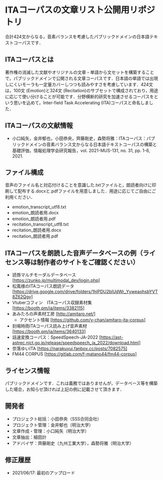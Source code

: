 # ITAコーパスの文章リスト公開用リポジトリ
合計424文からなる，音素バランスを考慮したパブリックドメインの日本語テキストコーパスです．

## ITAコーパスとは
著作権の消滅した文献やオリジナルの文章・単語から文セットを構築することで，パブリックドメインで公開される文章コーパスです．日本語の単語では出現しにくいモーラも一定量カバーしつつも読みやすさを考慮しています．424文は，100文 (Emotion)と324文 (Recitation)のサブセットで構成されており，用途に応じて使い分けることが可能です．分野横断的研究を加速させるコーパスをという思いを込めて，Inter-field Task Accelerating (ITA)コーパスと命名しました．

## ITAコーパスの文献情報
- 小口純矢，金井郁也，小田恭央，齊藤剛史，森勢将雅：ITAコーパス：パブリックドメインの音素バランス文からなる日本語テキストコーパスの構築と基礎評価，情報処理学会研究報告，vol. 2021-MUS-131, no. 31, pp. 1-6, 2021.

## ファイル構成
音声のファイル名と対応付けることを意識した.txtファイルと，朗読者向けに印刷して配布する.docxと.pdfファイルを用意しました．用途に応じてご自由にご利用ください．
- emotion_transcript_utf8.txt
- emotion_朗読者用.docx
- emotion_朗読者用.pdf
- recitation_transcript_utf8.txt
- recitation_朗読者用.docx
- recitation_朗読者用.pdf

## ITAコーパスを朗読した音声データベースの例（ライセンス等は制作者のサイトをご確認ください）
- 読唇マルチモーダルデータベース [https://zunko.jp/multimodal_dev/login.php]
- 松風様のITAコーパス朗読データ [https://drive.google.com/drive/folders/1hIPDU2blUdWr_YyweaohsbYVT8Z62Qgy]
- Vtuberコフィン　ITAコーパス収録素材集 [https://booth.pm/ja/items/3382115]
- あみたろの声素材工房 [http://amitaro.net/]
  - アクセント情報 [https://github.com/y-chan/amitaro-ita-corpus]
- 刻鳴時雨ITAコーパス読み上げ音声素材 [https://booth.pm/ja/items/3640133]
- 話速変換コーパス：SpeedSpeech-JA-2022 [https://ast-astrec.nict.go.jp/release/speedspeech_ja_2022/download.html]
- 奈落ゆいITA [https://narakuyui.fanbox.cc/posts/7082575]
- FM44 CORPUS [https://gitlab.com/f-matano44/fm44-corpus]

## ライセンス情報
パブリックドメインです．これは義務ではありませんが，データベース等を構築した場合，お知らせ頂ければ上記の例に記載させて頂きます．

## 開発者
- プロジェクト総括：小田恭央（SSS合同会社）
- プロジェクト管理：金井郁也（明治大学）
- 文章作成・管理：小口純矢（明治大学）
- 文章抽出：細田計
- アドバイザ：齊藤剛史（九州工業大学），森勢将雅（明治大学）

## 修正履歴
- 2021/06/17: 最初のアップロード
